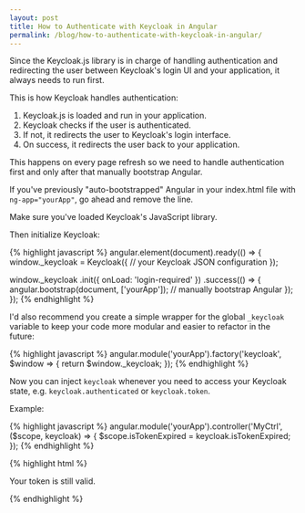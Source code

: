 ```yaml
---
layout: post
title: How to Authenticate with Keycloak in Angular
permalink: /blog/how-to-authenticate-with-keycloak-in-angular/
---
```


Since the Keycloak.js library is in charge of handling authentication and
redirecting the user between Keycloak's login UI and your application, it
always needs to run first.

This is how Keycloak handles authentication:

1. Keycloak.js is loaded and run in your application.
2. Keycloak checks if the user is authenticated.
3. If not, it redirects the user to Keycloak's login interface.
4. On success, it redirects the user back to your application.

This happens on every page refresh so we need to handle authentication first
and only after that manually bootstrap Angular.

If you've previously "auto-bootstrapped" Angular in your index.html file with
`ng-app="yourApp"`, go ahead and remove the line.

Make sure you've loaded Keycloak's JavaScript library.

Then initialize Keycloak:

{% highlight javascript %}
angular.element(document).ready(() => {
  window._keycloak = Keycloak({
    // your Keycloak JSON configuration
  });

  window._keycloak
    .init({
      onLoad: 'login-required'
    })
    .success(() => {
      angular.bootstrap(document, ['yourApp']); // manually bootstrap Angular
    });
});
{% endhighlight %}

I'd also recommend you create a simple wrapper for the global `_keycloak`
variable to keep your code more modular and easier to refactor in the future:

{% highlight javascript %}
angular.module('yourApp').factory('keycloak', $window => {
  return $window._keycloak;
});
{% endhighlight %}

Now you can inject `keycloak` whenever you need to access your Keycloak state,
e.g. `keycloak.authenticated` or `keycloak.token`.

Example:

{% highlight javascript %}
angular.module('yourApp').controller('MyCtrl', ($scope, keycloak) => {
  $scope.isTokenExpired = keycloak.isTokenExpired;
});
{% endhighlight %}

{% highlight html %}
<div ng-controller="MyCtrl">
  <p ng-show="!isTokenExpired()">Your token is still valid.</p>
</div>
{% endhighlight %}
